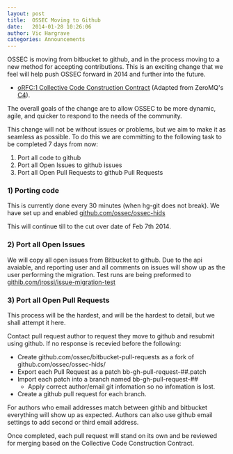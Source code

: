 ```yaml
---
layout: post
title:  OSSEC Moving to Github
date:   2014-01-28 10:26:06
author: Vic Hargrave
categories: Announcements
---
```


OSSEC is moving from bitbucket to github, and in the process moving to
a new method for accepting contributions. This is an exciting change
that we feel will help push OSSEC forward in 2014 and further into the
future.

* [oRFC:1 Collective Code Construction Contract][1] (Adapted from ZeroMQ's [C4][2]).

The overall goals of the change are to allow OSSEC to be more dynamic,
agile, and quicker to respond to the needs of the community.

This change will not be without issues or problems, but we aim to
make it as seamless as possible. To do this we are committing to the
following task to be completed 7 days from now:

1. Port all code to github
2. Port all Open Issues to github issues
3. Port all Open Pull Requests to github Pull Requests

### 1) Porting code 

This is currently done every 30 minutes (when hg-git does not break). We
have set up and enabled [github.com/ossec/ossec-hids]()

This will continue till to the cut over date of Feb 7th 2014.

### 2) Port all Open Issues 

We will copy all open issues from Bitbucket to github. Due to the api
avaiable, and reporting user and all comments on issues will show up
as the user performing the migration. Test runs are being preformed to
[githib.com/jrossi/issue-migration-test]()

### 3) Port all Open Pull Requests

This process will be the hardest, and will be the hardest to detail, but
we shall attempt it here.

Contact pull request author to request they move to github and resubmit
using github. If no response is recevied before the following:

* Create github.com/ossec/bitbucket-pull-requests as a fork of github.com/ossec/ossec-hids/
* Export each Pull Request as a patch bb-gh-pull-request-##.patch
* Import each patch into a branch named bb-gh-pull-request-##
    * Apply correct author/email git infomation so no infomation is lost.
* Create a github pull request for each branch.

 For authors who email addresses match between githib and bitbucket
everything will show up as expected. Authors can also use github email
settings to add second or third email address.

 Once completed, each pull request will stand on its own and be reviewed
for merging based on the Collective Code Construction Contract.




[1]: https://github.com/ossec/ossec-docs/blob/master/docs/oRFC/orfc-1.rst
[2]: http://rfc.zeromq.org/spec:22
